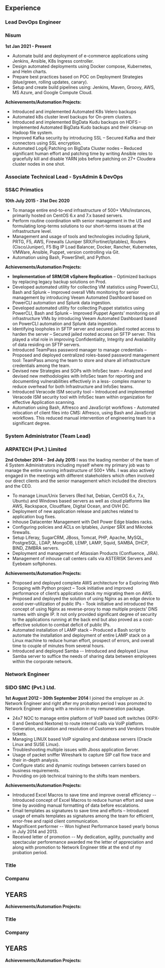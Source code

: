

## Experience

### Lead DevOps Engineer
### Nisum
**1st Jan 2021 - Present**
- Automate build and deployment of e-commerce applications using Jenkins, Ansible, K8s Ingress controller.
- Design automated deployments using Docker compose, Kubernetes, and Helm charts.
- Prepare best practices based on POC on Deployment Strategies (blue/green, rolling updates, canary).
- Setup and create build pipelines using: Jenkins, Maven, Groovy, AWS, MS Azure, and Google Compute Cloud.

**Achievements/Automation Projects:**
- Introduced and implemented Automated K8s Velero backups
- Automated k8s cluster level backups for On-prem clusters.
- Introduced and implemented BigData Kudu backups on HDFS – Implemented Automated BigData Kudo backups and their
cleanup on Hadoop file system.
- Improved Kafka security by introducing SSL – Secured Kafka
and their connectors using SSL encryption.
- Automated Log4j Patching on BigData Cluster nodes –
Reduced significant human effort and patching time by writing Ansible roles to gracefully kill and disable YARN jobs before patching on 27+ Cloudera cluster nodes in one shot.


### Associate Technical Lead - SysAdmin & DevOps 
### SS&C Primatics
**10th July 2015 - 31st Dec 2020**
- To manage entire end-to-end infrastructure of 500+ VMs/instances, primarily hosted on CentOS 6.x and 7.x based servers.
- Perform routine coordination with senior management in the US and formulating long-terms solutions to our short-terms issues at the infrastructure level.
- Management and usage of tools and technologies including Splunk, PRTG, F5, AWS, Firewalls (Juniper SRX/Fortinet/Iptables), Routers (Cisco/Juniper), F5 Big IP Load Balancer, Docker, Rancher, Kubernetes, VMWare, Ansible, Puppet, version controlling via Git.
- Automation using Bash, PowerShell, and Python.

**Achievements/Automation Projects:**
- **Implementation of SRM/DR vSphere Replication** – Optimized backups by replacing legacy backup solutions on Prod.
- Developed automated utility for collecting VM statistics using PowerCLI, Bash and Splunk – Improved overall VMs monitoring for senior management by introducing Veeam Automated Dashboard based on PowerCLI automation and Splunk data ingestion.
- Developed automated utility for collecting Puppet statistics using PowerCLI, Bash and Splunk – Improved Puppet Agents’ monitoring on all infrastructure VMs by introducing Veeam Automated Dashboard based on PowerCLI automation and Splunk data ingestion.
- Identifying loopholes in SFTP server and secured jailed rooted access to harden the server – Secured jailed rooted access on SFTP server. This played a vital role in improving Confidentiality, Integrity and Availability of data residing on SFTP servers.
- Introduced TeamPass password manager to manage credentials – Proposed and deployed centralized roles-based password management tool: TeamPass among the team to store and share all infrastructure credentials among the team.
- Devised new Strategies and SOPs with InfoSec team – Analyzed and devised new methodologies with InfoSec team for reporting and documenting vulnerabilities effectively in a less- complex manner to reduce overhead for both Infrastructure and InfoSec teams.
- Introduced Veracode ISM security tool – Introduced and implemented Veracode ISM security tool with InfoSec team within organization for effective Application scanning.
- Automation using Bash, Alfresco and JavaScript workflows - Automated relocation of client files into CMS: Alfresco, using Bash and JavaScript workflows. This reduced manual intervention of engineering team to a significant degree.


### System Administrator (Team Lead)
### ARPATECH (Pvt.) Limited
**2nd October 2014 – 3rd July 2015**
I was the leading member of the team of 4 System Administrators including myself where my primary job was to manage the entire running infrastructure of 500+ VMs.
I was also actively engaged in the meetings with different stakeholders which often involved our direct clients and the senior management which included the directors and the CEO.

- To manage Linux/Unix Servers (Red hat, Debian, CentOS 6.x, 7.x, Ubuntu) and Windows based servers as well as cloud platforms like AWS, Rackspace, Cloudflare, Digital Ocean, and OVH DC.
- Deployment of new application release and patches related to application bug fixes.
- Inhouse Datacenter Management with Dell Power Edge blades racks.
- Configuring policies and ACLs on Iptables, Juniper SRX and Mikrotek firewalls.
- Setup Liferay, SugarCRM, JBoss, Tomcat, PHP, Apache, MySQL, PostgreSQL, LDAP, MongoDB, LEMP, LAMP, Squid, SAMBA, DHCP, BIND, ZIMBRA servers.
- Deployment and management of Atlassian Products (Confluence, JIRA).
- Management of inhouse call centers calls via ASTERISK Servers and Eyebeam softphones.

**Achievements/Automation Projects:**
- Proposed and deployed complete AWS architecture for a Exploring Web Scraping with Python project – Took initiative and improved performance of client’s application stack my migrating them on AWS.
- Proposed and deployed the solution of using Nginx as an edge device to avoid over-utilization of public IPs - Took initiative and introduced the concept of using Nginx as reverse-proxy to map multiple projects' DNS names with single IP. It not only provided significant degree of security to the applications running at the back end but also proved as a cost-effective solution to combat deficit of public IPs.
- Automated installation of LAMP stack – Produced a Bash script to automate the installation and deployment of entire LAMP stack on a Linux machine to reduce human effort, prospect of errors, and overall time to couple of minutes from several hours.
- Introduced and deployed Samba -- Introduced and deployed Linux Samba server to suffice the needs of sharing data between employees within the corporate network.


### Network Engineer
### SIDO SMC (Pvt.) Ltd.
**1st August 2012 – 30th September 2014**
I joined the employer as Jr. Network Engineer and right after my probation period I was promoted to Network Engineer along with a revision in my remuneration package.
- 24x7 NOC to manage entire platform of VoIP based soft switches (XIPX-II and Genband Nextone) to route internal calls via VoIP platform.
- Generation, escalation and resolution of Customers and Vendors trouble tickets.
- Managing LINUX based VoIP signaling and database servers (Oracle Linux and SUSE Linux).
- Troubleshooting multiple issues with Jboss application Server.
- Usage of packet sniffer Wireshark to capture SIP call flow trace
and their in-depth analysis.
- Configure static and dynamic routings between carriers based
on business requirements.
- Providing on-job technical training to the shifts team members.

**Achievements/Automation Projects:**
- Introduced Excel Macros to save time and improve overall
efficiency -- Introduced concept of Excel Macros to reduce human effort and save time by avoiding manual formatting of data before escalations.
- Email templates as signatures to save time and efforts – Introduced usage of emails templates as signatures among the team for efficient, error-free and rapid client communication.
- Magnificent performer -- Won highest Performance based yearly bonus in July 2014 and 2013.
- Received letter of promotion -- My dedication, agility, punctuality and spectacular perforemance awarded me the letter of appreciation and along with promotion to Network Engineer title at the end of my probation period.

### Title
### Companu
**YEARS**
-
**Achievements/Automation Projects:**


### Title
### Company
**YEARS**
-
**Achievements/Automation Projects:**




